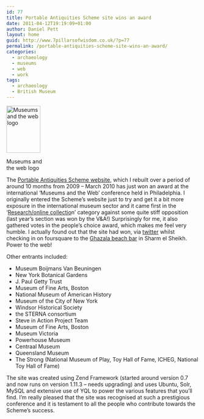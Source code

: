 ```yaml
---
id: 77
title: Portable Antiquities Scheme site wins an award
date: 2011-04-12T19:19:09+01:00
author: Daniel Pett
layout: home
guid: http://www.7pillarsofwisdom.co.uk/?p=77
permalink: /portable-antiquities-scheme-site-wins-an-award/
categories:
  - archaeology
  - museums
  - web
  - work
tags:
  - archaeology
  - British Museum
---
```

<div style="width: 99px" class="wp-caption alignright">
  <img title="Museums and the web logo" src="http://conference.archimuse.com/sites/all/themes/at_mw2011/logo.png" alt="Museums and the web logo" width="89" height="123" />
  
  <p class="wp-caption-text">
    Museums and the web logo
  </p>
</div>

The [Portable Antiquities Scheme website](http://finds.org.uk "The Scheme's website"), which I rebuilt over a period of around 10 months from 2009 &#8211; March 2010 has just won an award at the international &#8216;Museums and the Web&#8217; conference held in Philadelphia. I originally entered the Scheme&#8217;s website just to try and get it a bit more exposure in the international museum sector and it came first in the &#8216;[Research/online collectio](http://conference.archimuse.com/mw2011/best/nominees/research_online_collection "Best of the web category shortlist")n&#8217; category against some quite stiff opposition (last year&#8217;s section was won by the V&A!) Surprisingly for me, it also gathered votes in the people&#8217;s choice award, which makes me feel very humble. I actually found out that the site had won, via [twitter](https://twitter.com/#!/museweb/status/56469218559926272 "Twitter status") whilst checking in on foursquare to the [Ghazala beach bar](https://foursquare.com/venue/13929982) in Sharm el Sheikh. Power to the web!

Other entrants included:

  * Museum Boijmans Van Beuningen
  * New York Botanical Gardens
  * J. Paul Getty Trust
  * Museum of Fine Arts, Boston
  * National Museum of American History
  * Museum of the City of New York
  * Windsor Historical Society
  * the STERNA consortium
  * Steve in Action Project Team
  * Museum of Fine Arts, Boston
  * Museum Victoria
  * Powerhouse Museum
  * Centraal Museum
  * Queensland Museum
  * The Strong (National Museum of Play, Toy Hall of Fame, ICHEG, National Toy Hall of Fame)

The site was created using Zend Framework (started around version 0.7 and now runs on version 1.11.3 &#8211; needs upgrading) and uses Ubuntu, Solr, MySQL and extensive use of YQL to power the various features that you&#8217;ll find. I&#8217;m really pleased that the site was recognised at such a prestigious conference and it is testament to all the people who contribute towards the Scheme&#8217;s success.